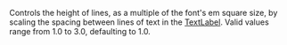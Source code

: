 Controls the height of lines, as a multiple of the font's em square size,
by scaling the spacing between lines of text in the [TextLabel](https://create.roblox.com/docs/reference/engine/classes/TextLabel). Valid
values range from 1.0 to 3.0, defaulting to 1.0.